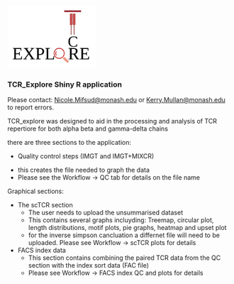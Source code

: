 
<img src="inst/extdata/Logo.png" width="200">

### TCR_Explore Shiny R application

Please contact: Nicole.Mifsud@monash.edu or Kerry.Mullan@monash.edu to report errors.

TCR_explore was designed to aid in the processing and analysis of TCR repertiore for both alpha beta and gamma-delta chains

there are three sections to the application:
- Quality control steps (IMGT and IMGT+MIXCR)
 + this creates the file needed to graph the data
 + Please see the Workflow -> QC tab for details on the file name

Graphical sections: 
- The scTCR section 
    + The user needs to upload the unsummarised dataset 
    + This contains several graphs incluyding: Treemap, circular plot, length distributions, motif plots, pie graphs, heatmap and upset plot
    + for the inverse simpson cancluation a differnet file will need to be uploaded. Please see Workflow -> scTCR plots for details
- FACS index data
    + This section contains combining the paired TCR data from the QC section with the index sort data (FAC file)
    + Please see Workflow -> FACS index QC and plots for details 


